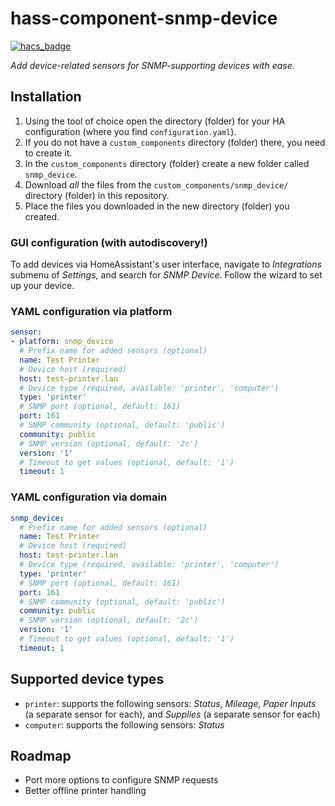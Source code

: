 # hass-component-snmp-device

[![hacs_badge](https://img.shields.io/badge/HACS-Custom-orange.svg)](https://github.com/custom-components/hacs)

_Add device-related sensors for SNMP-supporting devices with ease._

## Installation
1. Using the tool of choice open the directory (folder) for your HA configuration (where you find `configuration.yaml`).
1. If you do not have a `custom_components` directory (folder) there, you need to create it.
1. In the `custom_components` directory (folder) create a new folder called `snmp_device`.
1. Download _all_ the files from the `custom_components/snmp_device/` directory (folder) in this repository. 
1. Place the files you downloaded in the new directory (folder) you created.

### GUI configuration (__with autodiscovery!__)
To add devices via HomeAssistant's user interface, navigate to _Integrations_ submenu of _Settings_, and
search for _SNMP Device_. Follow the wizard to set up your device.

### YAML configuration via platform
```yaml
sensor:
- platform: snmp_device
  # Prefix name for added sensors (optional)
  name: Test Printer
  # Device host (required)
  host: test-printer.lan
  # Device type (required, available: 'printer', 'computer')
  type: 'printer'
  # SNMP port (optional, default: 161)
  port: 161
  # SNMP community (optional, default: 'public')
  community: public
  # SNMP version (optional, default: '2c')
  version: '1'
  # Timeout to get values (optional, default: '1')
  timeout: 1
```

### YAML configuration via domain
```yaml
snmp_device:
  # Prefix name for added sensors (optional)
  name: Test Printer
  # Device host (required)
  host: test-printer.lan
  # Device type (required, available: 'printer', 'computer')
  type: 'printer'
  # SNMP port (optional, default: 161)
  port: 161
  # SNMP community (optional, default: 'public')
  community: public
  # SNMP version (optional, default: '2c')
  version: '1'
  # Timeout to get values (optional, default: '1')
  timeout: 1
```

## Supported device types
- `printer`: supports the following sensors: _Status_, _Mileage_, _Paper Inputs_ (a separate sensor for each), and _Supplies_ (a separate sensor for each)
- `computer`: supports the following sensors: _Status_

## Roadmap
- Port more options to configure SNMP requests
- Better offline printer handling
